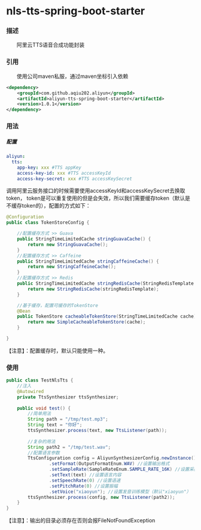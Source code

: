 # nls-tts-spring-boot-starter
### 描述
&emsp;&emsp;阿里云TTS语音合成功能封装

### 引用
&emsp;&emsp;使用公司maven私服，通过maven坐标引入依赖 
```xml
<dependency>
    <groupId>com.github.aqiu202.aliyun</groupId>
    <artifactId>aliyun-tts-spring-boot-starter</artifactId>
    <version>1.0.1</version>
</dependency>
```
### 用法
##### 配置
```yaml
aliyun:
  tts:
    app-key: xxx #TTS appKey
    access-key-id: xxx #TTS accessKeyId
    access-key-secret: xxx #TTS accessKeySecret
```
调用阿里云服务接口的时候需要使用accessKeyId和accessKeySecret去换取token，
token是可以重复使用的但是会失效，所以我们需要缓存token（默认是不缓存token的），配置的方式如下：
```java
@Configuration
public class TokenStoreConfig {

    //配置缓存方式 >> Guava
    public StringTimeLimitedCache stringGuavaCache() {
        return new StringGuavaCache();
    }
    //配置缓存方式 >> Caffeine
    public StringTimeLimitedCache stringCaffeineCache() {
        return new StringCaffeineCache();
    }
    //配置缓存方式 >> Redis
    public StringTimeLimitedCache stringRedisCache(StringRedisTemplate stringRedisTemplate) {
        return new StringRedisCache(stringRedisTemplate);
    }

    //基于缓存，配置可缓存的TokenStore
    @Bean
    public TokenStore cacheableTokenStore(StringTimeLimitedCache cache) {
        return new SimpleCacheableTokenStore(cache);
    }

}
```
【注意】：配置缓存时，默认只能使用一种。
### 使用
```java
public class TestNlsTts {
    //注入
    @Autowired
    private TtsSynthesizer ttsSynthesizer;
    
    public void test() {
        //简单用法
        String path = "/tmp/test.mp3";
        String text = "你好";
        ttsSynthesizer.process(text, new TtsListener(path));
        
        //复杂的用法
        String path2 = "/tmp/test.wav";
        //配置语言参数
        TtsConfiguration config = AliyunSynthesizerConfig.newInstance()
				.setFormat(OutputFormatEnum.WAV) //设置输出格式
				.setSampleRate(SampleRateEnum.SAMPLE_RATE_16K) //设置采样率
				.setText(text) //设置语言内容
				.setSpeechRate(0) //设置语速
				.setPitchRate(0) //设置振幅
				.setVoice("xiaoyun"); //设置发音训练模型（默认"xiaoyun"）
	    ttsSynthesizer.process(config, new TtsListener(path2));
    }
}
```
【注意】：输出的目录必须存在否则会报FileNotFoundException